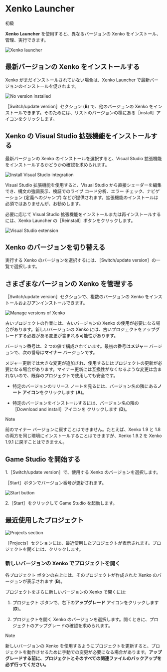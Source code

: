 # Xenko Launcher

<span class="label label-doc-level">初級</span>

**Xenko Launcher** を使用すると、異なるバージョンの Xenko をインストール、管理、実行できます。

![Xenko launcher](media/xenko-launcher-interface.png)

## 最新バージョンの Xenko をインストールする

Xenko がまだインストールされていない場合は、Xenko Launcher で最新バージョンのインストールを促されます。

![No version installed](../get-started/media/xenko-launcher-install-last-version.png)

［Switch/update version］セクション (**B**) で、他のバージョンの Xenko をインストールできます。そのためには、リストのバージョンの横にある［install］アイコンをクリックします。

## Xenko の Visual Studio 拡張機能をインストールする

最新バージョンの Xenko のインストールを選択すると、Visual Studio 拡張機能をインストールするかどうかの確認を求められます。

![Install Visual Studio integration](../get-started/media/install-VS-plug-in-prompt.png)

Visual Studio 拡張機能を使用すると、Visual Studio から直接シェーダーを編集でき、構文の強調表示、検証でのライブ コード分析、エラー チェック、ナビゲーション (定義へのジャンプ) などが提供されます。拡張機能のインストールは必須ではありませんが、お勧めします。

必要に応じて Visual Studio 拡張機能をインストールまたは再インストールするには、Xenko Launcher の［Reinstall］ボタンをクリックします。

![Visual Studio extension](media/xenko-launcher-visual-studio-plugin.png)

## Xenko のバージョンを切り替える

実行する Xenko のバージョンを選択するには、［Switch/update version］の一覧で選択します。

## さまざまなバージョンの Xenko を管理する

［Switch/update version］セクションで、複数のバージョンの Xenko をインストールおよびアンインストールできます。

![Manage versions of Xenko](../get-started/media/xenko-launcher-various-versions.png)

古いプロジェクトの作業には、古いバージョンの Xenko の使用が必要になる場合があります。新しいバージョンの Xenko には、古いプロジェクトをアップグレードする必要がある変更が含まれる可能性があります。

バージョン番号は、2 つの値で構成されています。最初の番号は**メジャー** バージョンで、次の番号は**マイナー** バージョンです。

メジャー更新では大きな変更が追加され、使用するにはプロジェクトの更新が必要になる場合があります。マイナー更新には互換性がなくなるような変更は含まれないので、既存のプロジェクトで使用しても安全です。

* 特定のバージョンのリリース ノートを見るには、バージョン名の隣にある**ノート アイコン**をクリックします (**A**)。

* 特定のバージョンをインストールするには、バージョン名の隣の［Download and install］アイコンを
クリックします (**D**)。

>[!NOTE]
>前のマイナー バージョンに戻すことはできません。たとえば、Xenko 1.9 と 1.8 の両方を同じ環境にインストールすることはできますが、Xenko 1.9.2 を Xenko 1.9.1 に戻すことはできません。

## Game Studio を開始する

1.［Switch/update version］で、使用する Xenko のバージョンを選択します。

  ［Start］ボタンでバージョン番号が更新されます。

   ![Start button](media/xenko-launcher-start-button.png)

2.［Start］をクリックして Game Studio を起動します。

## 最近使用したプロジェクト

![Projects section](media/xenko-launcher-projects-section.png)

［Projects］セクションには、最近使用したプロジェクトが表示されます。プロジェクトを開くには、クリックします。

### 新しいバージョンの Xenko でプロジェクトを開く

各プロジェクト ボタンの右上には、そのプロジェクトが作成された Xenko のバージョンが表示されます (**B**)。

プロジェクトをさらに新しいバージョンの Xenko で開くには:

1. プロジェクト ボタンで、右下の**アップグレード** アイコンをクリックします (**D**)。

2. プロジェクトを開く Xenko のバージョンを選択します。開くときに、プロジェクトのアップグレードの確認を求められます。

>[!NOTE]
>新しいバージョンの Xenko を使用するようにプロジェクトを更新すると、プロジェクトを動作させるために手動での変更が必要になる場合があります。**アップグレードする前に、プロジェクトとそのすべての関連ファイルのバックアップを必ず行ってください。**
